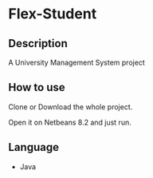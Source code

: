 # Flex-Student
## Description

A University Management System project

## How to use
Clone or Download the whole project.

Open it on Netbeans 8.2 and just run.

## Language
- Java
